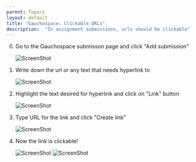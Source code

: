 ```yaml
---
parent: Topics
layout: default
title: "Gauchospace: Clickable URLs"
description:  "In assignment submissions, urls should be clickable"
---
```


0. Go to the Gauchospace submisson page and click "Add submission"

   ![ScreenShot](https://raw.github.com/UCSB-CS56-pconrad/UCSB-CS56-pconrad.github.io/master/_topics/gauchospace_clickable_urls/step0.png)

1. Write down the url or any text that needs hyperlink to

   ![ScreenShot](https://raw.github.com/UCSB-CS56-pconrad/UCSB-CS56-pconrad.github.io/master/_topics/gauchospace_clickable_urls/step1.png)

2. Highlight the text desired for hyperlink and click on "Link" button

   ![ScreenShot](https://raw.github.com/UCSB-CS56-pconrad/UCSB-CS56-pconrad.github.io/master/_topics/gauchospace_clickable_urls/step2.png)

3. Type URL for the link and click "Create link"

   ![ScreenShot](https://raw.github.com/UCSB-CS56-pconrad/UCSB-CS56-pconrad.github.io/master/_topics/gauchospace_clickable_urls/step3.png)

4. Now the link is clickable!

   ![ScreenShot](https://raw.github.com/UCSB-CS56-pconrad/UCSB-CS56-pconrad.github.io/master/_topics/gauchospace_clickable_urls/step4.png)
   ![ScreenShot](https://raw.github.com/UCSB-CS56-pconrad/UCSB-CS56-pconrad.github.io/master/_topics/gauchospace_clickable_urls/result.png)


